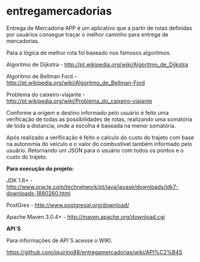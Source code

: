 entregamercadorias
==================
Entrega de Mercadoria APP é um aplicativo que a partir de rotas definidas por usuários consegue traçar o melhor caminho para entrega de mercadorias.

Para a lógica de melhor rota foi baseado nos famosos algoritmos.

Algoritmo de Dijkstra - http://pt.wikipedia.org/wiki/Algoritmo_de_Dijkstra

Algoritmo de Bellman Ford - http://pt.wikipedia.org/wiki/Algoritmo_de_Bellman-Ford

Problema do caixeiro-viajante - http://pt.wikipedia.org/wiki/Problema_do_caixeiro-viajante

Conforme a origem e destino informado pelo usuário é feito uma verificação de todas as possíbilidades de rotas, realizando uma somatória de toda a distancia, onde a escolha é baseada na menor somatória.

Após realizado a verificação é feito o calculo do custo do trajeto com base na autonomia do veículo e o valor do combustivel também informado pelo usuário.
Retornando um JSON para o usuário com todos os pontos e o custo do trajeto.

**Para execução do projeto:**

JDK 1.6+ - http://www.oracle.com/technetwork/pt/java/javase/downloads/jdk7-downloads-1880260.html

PostGres - http://www.postgresql.org/download/

Apache Maven 3.0.4+ - http://maven.apache.org/download.cgi

**API´S**

Para informações de API´S acesse o WIKI.

https://github.com/iquirino88/entregamercadorias/wiki/API%C2%B4S

